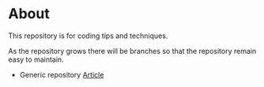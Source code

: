 # About

This repository is for coding tips and techniques. 

As the repository grows there will be branches so that the repository remain easy to maintain.

- Generic repository [Article](https://dev.to/karenpayneoregon/gentle-introduction-to-generic-repository-pattern-with-c-1jn0)